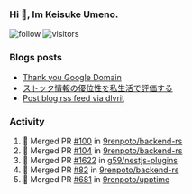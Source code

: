 ### Hi 👋, Im Keisuke Umeno.

<!--
**9renpoto/9renpoto** is a ✨ _special_ ✨ repository because its `README.md` (this file) appears on your GitHub profile.

Here are some ideas to get you started:

- 🔭 I’m currently working on ...
- 🌱 I’m currently learning ...
- 👯 I’m looking to collaborate on ...
- 🤔 I’m looking for help with ...
- 💬 Ask me about ...
- 📫 How to reach me: ...
- 😄 Pronouns: ...
- ⚡ Fun fact: ...
-->

![follow](https://img.shields.io/github/followers/9renpoto?label=Follow&style=social)
![visitors](https://komarev.com/ghpvc/?username=9renpoto&label=Profile%20views&color=0e75b6&style=flat)

### Blogs posts

<!-- BLOG-POST-LIST:START -->
- [Thank you Google Domain](https://9renpoto.win/entry/2023/07/08/new-domain)
- [ストック情報の優位性を私生活で評価する](https://9renpoto.win/entry/2023/05/28/stock)
- [Post blog rss feed via dlvrit](https://9renpoto.win/entry/2023/05/21/twitter-post)
<!-- BLOG-POST-LIST:END -->

### Activity

<!--START_SECTION:activity-->
1. 🎉 Merged PR [#100](https://github.com/9renpoto/backend-rs/pull/100) in [9renpoto/backend-rs](https://github.com/9renpoto/backend-rs)
2. 🎉 Merged PR [#104](https://github.com/9renpoto/backend-rs/pull/104) in [9renpoto/backend-rs](https://github.com/9renpoto/backend-rs)
3. 🎉 Merged PR [#1622](https://github.com/g59/nestjs-plugins/pull/1622) in [g59/nestjs-plugins](https://github.com/g59/nestjs-plugins)
4. 🎉 Merged PR [#82](https://github.com/9renpoto/backend-rs/pull/82) in [9renpoto/backend-rs](https://github.com/9renpoto/backend-rs)
5. 🎉 Merged PR [#681](https://github.com/9renpoto/upptime/pull/681) in [9renpoto/upptime](https://github.com/9renpoto/upptime)
<!--END_SECTION:activity-->

<!--START_SECTION:waka-->
<!--END_SECTION:waka-->
